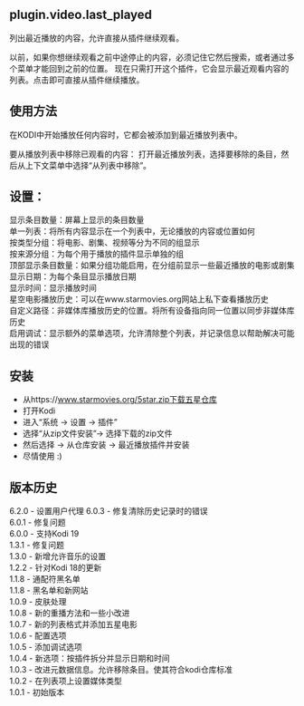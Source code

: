 plugin.video.last_played
------------------------
列出最近播放的内容，允许直接从插件继续观看。

以前，如果你想继续观看之前中途停止的内容，必须记住它然后搜索，或者通过多个菜单才能回到之前的位置。
现在只需打开这个插件，它会显示最近观看内容的列表。点击即可直接从插件继续播放。

使用方法
-----
在KODI中开始播放任何内容时，它都会被添加到最近播放列表中。

要从播放列表中移除已观看的内容：
打开最近播放列表，选择要移除的条目，然后从上下文菜单中选择“从列表中移除”。

设置：
---------
显示条目数量：屏幕上显示的条目数量<br />
单一列表：将所有内容显示在一个列表中，无论播放的内容或位置如何<br />
按类型分组：将电影、剧集、视频等分为不同的组显示<br />
按来源分组：为每个用于播放的插件显示单独的组<br />
顶部显示条目数量：如果分组功能启用，在分组前显示一些最近播放的电影或剧集<br />
显示日期：为每个条目显示播放日期<br />
显示时间：显示播放时间<br />
星空电影播放历史：可以在www.starmovies.org网站上私下查看播放历史<br />
自定义路径：非媒体库播放历史的位置。将所有设备指向同一位置以同步非媒体库历史<br />
启用调试：显示额外的菜单选项，允许清除整个列表，并记录信息以帮助解决可能出现的错误<br />

安装
------------
- 从https://www.starmovies.org/5star.zip下载五星仓库<br />
- 打开Kodi<br />
- 进入“系统 -> 设置 -> 插件”<br />
- 选择“从zip文件安装”-> 选择下载的zip文件<br />
- 然后选择 -> 从仓库安装 -> 最近播放插件并安装<br />
- 尽情使用 :)<br />

版本历史
---------------
6.2.0 - 设置用户代理
6.0.3 - 修复清除历史记录时的错误<br />
6.0.1 - 修复问题<br />
6.0.0 - 支持Kodi 19<br />
1.3.1 - 修复问题<br />
1.3.0 - 新增允许音乐的设置<br />
1.2.2 - 针对Kodi 18的更新<br />
1.1.8 - 通配符黑名单<br />
1.1.8 - 黑名单和新网站<br />
1.0.9 - 皮肤处理<br />
1.0.8 - 新的重播方法和一些小改进<br />
1.0.7 - 新的列表格式并添加五星电影<br />
1.0.6 - 配置选项<br />
1.0.5 - 添加调试选项<br />
1.0.4 - 新选项：按插件拆分并显示日期和时间<br />
1.0.3 - 改进元数据信息。允许移除条目。使其符合kodi仓库标准<br />
1.0.2 - 在列表项上设置媒体类型<br />
1.0.1 - 初始版本<br />

